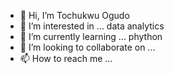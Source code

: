 - 👋 Hi, I’m Tochukwu Ogudo
- 👀 I’m interested in ... data analytics 
- 🌱 I’m currently learning ... phython 
- 💞️ I’m looking to collaborate on ...
- 📫 How to reach me ...

<!---
Ogudo18/Ogudo18 is a ✨ special ✨ repository because its `README.md` (this file) appears on your GitHub profile.
You can click the Preview link to take a look at your changes.
--->
